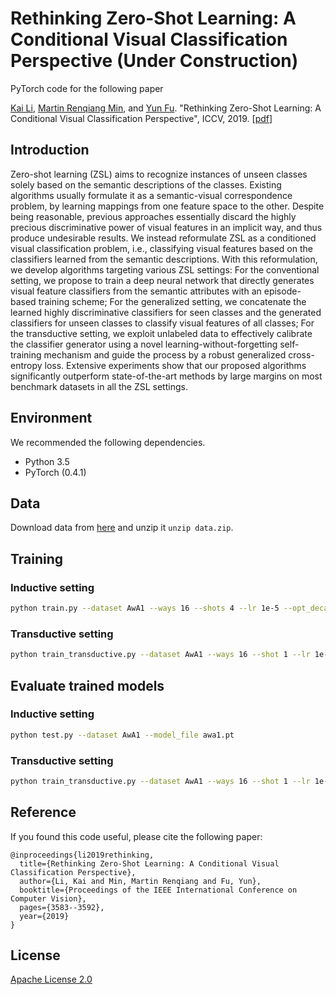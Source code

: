 # Rethinking Zero-Shot Learning: A Conditional Visual Classification Perspective (Under Construction)
PyTorch code for the following paper

[Kai Li](http://kailigo.github.io/), [Martin Renqiang Min](http://www.cs.toronto.edu/~cuty/), and [Yun Fu](http://www1.ece.neu.edu/~yunfu/). "Rethinking Zero-Shot Learning: A Conditional Visual Classification Perspective", ICCV, 2019. [[pdf](https://arxiv.org/pdf/1909.05995.pdf)]

## Introduction
Zero-shot learning (ZSL) aims to recognize instances of unseen classes solely based on the semantic descriptions of the classes. Existing algorithms usually formulate it as a semantic-visual correspondence problem, by learning mappings from one feature space to the other. Despite being reasonable, previous approaches essentially discard the highly precious discriminative power of visual features in an implicit way, and thus produce undesirable results.  We instead reformulate ZSL as a conditioned visual classification problem, i.e., classifying visual features based on the classifiers learned from the semantic descriptions. With this reformulation, we develop algorithms targeting various ZSL settings: For the conventional setting, we propose to train a deep neural network that directly generates visual feature classifiers from the semantic attributes with an episode-based training scheme; For the generalized setting, we concatenate the learned highly discriminative classifiers for seen classes and the generated classifiers for unseen classes to classify visual features of all classes; For the transductive setting, we exploit unlabeled data to effectively calibrate the classifier generator using a novel learning-without-forgetting self-training mechanism and guide the process by a robust generalized cross-entropy loss. Extensive experiments show that our proposed algorithms significantly outperform state-of-the-art methods by large margins on most benchmark datasets in all the ZSL settings.

## Environment 
We recommended the following dependencies.

* Python 3.5 
* PyTorch (0.4.1)



## Data

Download data from [here](http://www.robots.ox.ac.uk/~lz/DEM_cvpr2017/data.zip) and unzip it `unzip data.zip`.

## Training
### Inductive setting
```bash
python train.py --dataset AwA1 --ways 16 --shots 4 --lr 1e-5 --opt_decay 1e-4 --step_size 500 --log_file eps_lr5_opt4_ss500_w16_s4 --model_file lr5_opt4_ss500_w16_s4.pt
```
### Transductive setting
```bash
python train_transductive.py --dataset AwA1 --ways 16 --shot 1 --lr 1e-4 --opt_decay 1e-5 --step_size 200 --loss_q 5e-1 --trans_model_name trans_s1w16_lr4_opt5_ss200_q5e1_r --log_file trans_s1w16_lr4_opt5_ss200_q5e1_r
```

## Evaluate trained models
### Inductive setting
```bash
python test.py --dataset AwA1 --model_file awa1.pt
```
### Transductive setting
```bash
python train_transductive.py --dataset AwA1 --ways 16 --shot 1 --lr 1e-4 --opt_decay 1e-5 --step_size 200 --loss_q 5e-1 --trans_model_name trans_s1w16_lr4_opt5_ss200_q5e1_r --log_file trans_s1w16_lr4_opt5_ss200_q5e1_r
```


## Reference

If you found this code useful, please cite the following paper:

	@inproceedings{li2019rethinking,
	  title={Rethinking Zero-Shot Learning: A Conditional Visual Classification Perspective},
	  author={Li, Kai and Min, Martin Renqiang and Fu, Yun},
	  booktitle={Proceedings of the IEEE International Conference on Computer Vision},
	  pages={3583--3592},
	  year={2019}
	}

## License

[Apache License 2.0](http://www.apache.org/licenses/LICENSE-2.0)

